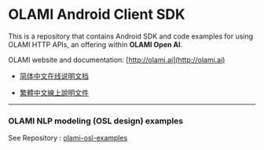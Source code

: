 # OLAMI Android Client SDK

This is a repository that contains Android SDK and code examples for using OLAMI HTTP APIs, an offering within **OLAMI Open AI**. 

OLAMI website and documentation: [http://olami.ai](http://olami.ai)

- [简体中文在线说明文档](http://cn.olami.ai/wiki/?mp=sdk&content=sdk/android/reference.html)

- [繁體中文線上說明文件](http://tw.olami.ai/wiki/?mp=sdk&content=sdk/android/reference.html)

* * *

### OLAMI NLP modeling (OSL design) examples

See Repository : [olami-osl-examples](https://github.com/olami-developers/olami-osl-examples)
